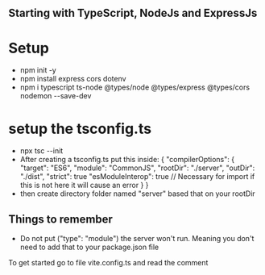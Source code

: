 ## Starting with TypeScript, NodeJs and ExpressJs

# Setup

- npm init -y
- npm install express cors dotenv
- npm i typescript ts-node @types/node @types/express @types/cors nodemon --save-dev

# setup the tsconfig.ts

- npx tsc --init
- After creating a tsconfig.ts put this inside:
  {
  "compilerOptions": {
  "target": "ES6",
  "module": "CommonJS",
  "rootDir": "./server",
  "outDir": "./dist",
  "strict": true
  "esModuleInterop": true // Necessary for import if this is not here it will cause an error
  }
  }
- then create directory folder named "server" based that on your rootDir

## Things to remember

- Do not put ("type": "module") the server won't run. Meaning you don't need to add that to your package.json file

To get started
go to file vite.config.ts and read the comment
